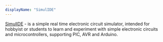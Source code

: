 ```yaml
---
displayName: "SimulIDE"
---
```


[SimulIDE](https://www.simulide.com/p/home.html) - is a simple real time electronic circuit simulator, intended for hobbyist or students to learn and experiment with simple electronic circuits and microcontrollers, supporting PIC, AVR and Arduino.